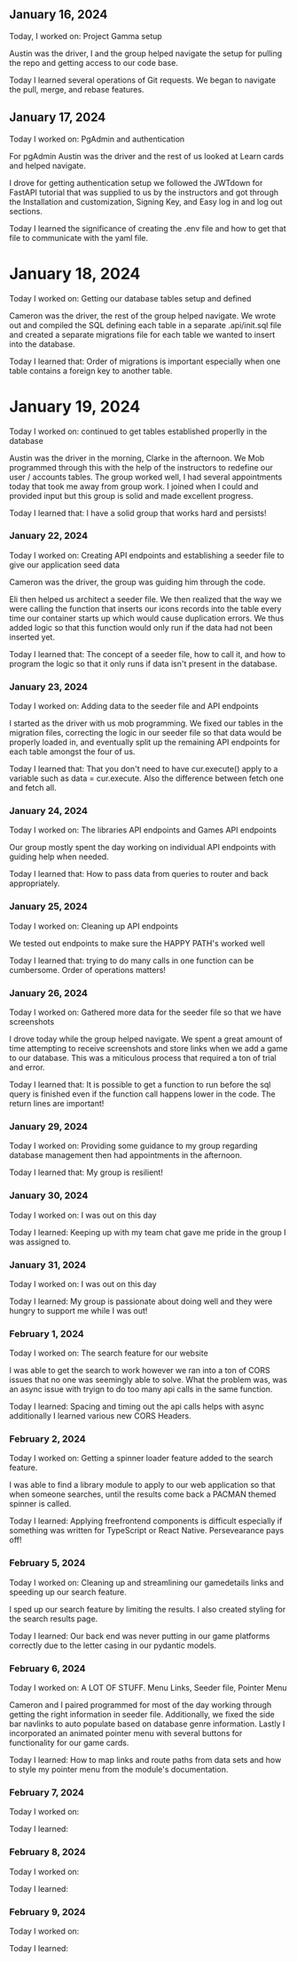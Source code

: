## January 16, 2024

Today, I worked on: Project Gamma setup

Austin was the driver, I and the group helped navigate the setup for pulling the repo and getting access to our code base.

Today I learned several operations of Git requests.  We began to navigate the pull, merge, and rebase features.

## January 17, 2024

Today I worked on: PgAdmin and authentication

For pgAdmin Austin was the driver and the rest of us looked at Learn cards and helped navigate.

I drove for getting authentication setup we followed the JWTdown for FastAPI tutorial that was supplied to us by the instructors and got through the Installation and customization, Signing Key, and Easy log in and log out sections.

Today I learned the significance of creating the .env file and how to get that file to communicate with the yaml file.

# January 18, 2024

Today I worked on: Getting our database tables setup and defined

Cameron was the driver, the rest of the group helped navigate. We wrote out and compiled the SQL defining each table in a separate .api/init.sql file and created a separate migrations file for each table we wanted to insert into the database.

Today I learned that: Order of migrations is important especially when one table contains a foreign key to another table.

# January 19, 2024

Today I worked on: continued to get tables established properlly in the database

Austin was the driver in the morning, Clarke in the afternoon.  We Mob programmed through this with the help of the instructors to redefine our user / accounts tables.  The group worked well, I had several appointments today that took me away from group work.  I joined when I could and provided input but this group is solid and made excellent progress.



Today I learned that: I have a solid group that works hard and persists!

### January 22, 2024

Today I worked on: Creating API endpoints and establishing a seeder file to give our application seed data

Cameron was the driver, the group was guiding him through the code.

Eli then helped us architect a seeder file. We then realized that the way we were calling the function that inserts our icons records into the table every time our container starts up which would cause duplication errors. We thus added logic so that this function would only run if the data had not been inserted yet.



Today I learned that: The concept of a seeder file, how to call it, and how to program the logic so that it only runs if data isn't present in the database.

### January 23, 2024

Today I worked on: Adding data to the seeder file and API endpoints

I started as the driver with us mob programming. We fixed our tables in the migration files, correcting the logic in our seeder file so that data would be properly loaded in, and eventually split up the remaining API endpoints for each table amongst the four of us.

Today I learned that: That you don't need to have cur.execute() apply to a variable such as data = cur.execute.  Also the difference between fetch one and fetch all.

### January 24, 2024

Today I worked on: The libraries API endpoints and Games API endpoints

Our group mostly spent the day working on individual API endpoints with guiding help when needed.

Today I learned that: How to pass data from queries to router and back appropriately.

### January 25, 2024

Today I worked on: Cleaning up API endpoints

We tested out endpoints to make sure the HAPPY PATH's worked well

Today I learned that: trying to do many calls in one function can be cumbersome.  Order of operations matters!

### January 26, 2024

Today I worked on: Gathered more data for the seeder file so that we have screenshots

I drove today while the group helped navigate. We spent a great amount of time attempting to receive screenshots and store links when we add a game to our database. This was a miticulous process that required a ton of trial and error.

Today I learned that: It is possible to get a function to run before the sql query is finished even if the function call happens lower in the code.  The return lines are important!

### January 29, 2024

Today I worked on: Providing some guidance to my group regarding database management then had appointments in the afternoon.


Today I learned that: My group is resilient!

### January 30, 2024

Today I worked on: I was out on this day


Today I learned: Keeping up with my team chat gave me pride in the group I was assigned to.

### January 31, 2024

Today I worked on: I was out on this day

Today I learned: My group is passionate about doing well and they were hungry to support me while I was out!


### February 1, 2024

Today I worked on: The search feature for our website

I was able to get the search to work however we ran into a ton of CORS issues that no one was seemingly able to solve.  What the problem was, was an async issue with tryign to do too many api calls in the same function.

Today I learned: Spacing and timing out the api calls helps with async additionally I learned various new CORS Headers.


### February 2, 2024

Today I worked on: Getting a spinner loader feature added to the search feature.

I was able to find a library module to apply to our web application so that when someone searches, until the results come back a PACMAN themed spinner is called.

Today I learned: Applying freefrontend components is difficult especially if something was written for TypeScript or React Native.  Persevearance pays off!


### February 5, 2024

Today I worked on: Cleaning up and streamlining our gamedetails links and speeding up our search feature.

I sped up our search feature by limiting the results.  I also created styling for the search results page.

Today I learned: Our back end was never putting in our game platforms correctly due to the letter casing in our pydantic models.


### February 6, 2024

Today I worked on: A LOT OF STUFF.  Menu Links, Seeder file, Pointer Menu

Cameron and I paired programmed for most of the day working through getting the right information in seeder file.  Additionally, we fixed the side bar navlinks to auto populate based on database genre information. Lastly I incorporated an animated pointer menu with several buttons for functionality for our game cards.

Today I learned: How to map links and route paths from data sets and how to style my pointer menu from the module's documentation.


### February 7, 2024

Today I worked on:

Today I learned:


### February 8, 2024

Today I worked on:

Today I learned:


### February 9, 2024

Today I worked on:

Today I learned:
